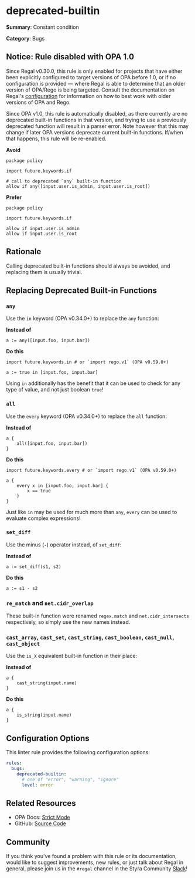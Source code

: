 # deprecated-builtin

**Summary**: Constant condition

**Category**: Bugs

## Notice: Rule disabled with OPA 1.0

Since Regal v0.30.0, this rule is only enabled for projects that have either been explicitly configured to target
versions of OPA before 1.0, or if no configuration is provided — where Regal is able to determine that an older version
of OPA/Rego is being targeted. Consult the documentation on Regal's
[configuration](https://docs.styra.com/regal#configuration) for information on how to best work with older versions of
OPA and Rego.

Since OPA v1.0, this rule is automatically disabled, as there currently are no deprecated built-in functions
in that version, and trying to use a previously deprecated function will result in a parser error. Note however that
this may change if later OPA versions deprecate current built-in functions. If/when that happens, this rule will be
re-enabled.

**Avoid**
```rego
package policy

import future.keywords.if

# call to deprecated `any` built-in function
allow if any([input.user.is_admin, input.user.is_root])
```

**Prefer**
```rego
package policy

import future.keywords.if

allow if input.user.is_admin
allow if input.user.is_root
```

## Rationale

Calling deprecated built-in functions should always be avoided, and replacing them is usually trivial.

## Replacing Deprecated Built-in Functions

### `any`

Use the `in` keyword (OPA v0.34.0+) to replace the `any` function:

**Instead of**
```rego
a := any([input.foo, input.bar])
```

**Do this**
```rego
import future.keywords.in # or `import rego.v1` (OPA v0.59.0+)

a := true in [input.foo, input.bar]
```

Using `in` additionally has the benefit that it can be used to check for any type of value, and not just boolean
`true`!

### `all`

Use the `every` keyword (OPA v0.34.0+) to replace the `all` function:

**Instead of**
```rego
a {
    all([input.foo, input.bar])
}
```

**Do this**
```rego
import future.keywords.every # or `import rego.v1` (OPA v0.59.0+)

a {
    every x in [input.foo, input.bar] {
        x == true
    }
}
```

Just like `in` may be used for much more than `any`, `every` can be used to evaluate complex expressions!

### `set_diff`

Use the minus (`-`) operator instead, of `set_diff`:

**Instead of**
```rego
a := set_diff(s1, s2)
```

**Do this**
```rego
a := s1 - s2
```

### `re_match` and `net.cidr_overlap`

These built-in function were renamed `regex.match` and `net.cidr_intersects` respectively, so simply use the new names
instead.

### `cast_array`, `cast_set`, `cast_string`, `cast_boolean`, `cast_null`, `cast_object`

Use the `is_X` equivalent built-in function in their place:

**Instead of**
```rego
a {
    cast_string(input.name)
}
```

**Do this**
```rego
a {
    is_string(input.name)
}
```

## Configuration Options

This linter rule provides the following configuration options:

```yaml
rules:
  bugs:
    deprecated-builtin:
      # one of "error", "warning", "ignore"
      level: error
```

## Related Resources

- OPA Docs: [Strict Mode](https://www.openpolicyagent.org/docs/latest/policy-language/#strict-mode)
- GitHub: [Source Code](https://github.com/StyraInc/regal/blob/main/bundle/regal/rules/bugs/deprecated-builtin/deprecated_builtin.rego)

## Community

If you think you've found a problem with this rule or its documentation, would like to suggest improvements, new rules,
or just talk about Regal in general, please join us in the `#regal` channel in the Styra Community
[Slack](https://inviter.co/styra)!
